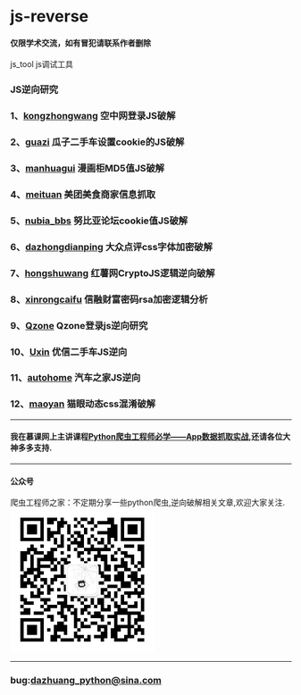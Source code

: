 # js-reverse
#### 仅限学术交流，如有冒犯请联系作者删除
js_tool  js调试工具
### JS逆向研究
### 1、[kongzhongwang](https://github.com/freedom-wy/js-reverse/tree/master/kongzhongwang) 空中网登录JS破解
### 2、[guazi](https://github.com/freedom-wy/js-reverse/tree/master/guazi) 瓜子二手车设置cookie的JS破解
### 3、[manhuagui](https://github.com/freedom-wy/js-reverse/tree/master/manhuagui) 漫画柜MD5值JS破解
### 4、[meituan](https://github.com/freedom-wy/js-reverse/tree/master/meituan) 美团美食商家信息抓取
### 5、[nubia_bbs](https://github.com/freedom-wy/js-reverse/tree/master/nubia_bbs) 努比亚论坛cookie值JS破解
### 6、[dazhongdianping](https://github.com/freedom-wy/js-reverse/tree/master/dazhongdianping) 大众点评css字体加密破解
### 7、[hongshuwang](https://github.com/freedom-wy/js-reverse/tree/master/hongshuwang) 红薯网CryptoJS逻辑逆向破解
### 8、[xinrongcaifu](https://github.com/freedom-wy/js-reverse/tree/master/xinrongcaifu)  信融财富密码rsa加密逻辑分析
### 9、[Qzone](https://github.com/freedom-wy/js-reverse/tree/master/Qzone)  Qzone登录js逆向研究
### 10、[Uxin](https://github.com/freedom-wy/js-reverse/tree/master/uxin)  优信二手车JS逆向
### 11、[autohome](https://github.com/freedom-wy/js-reverse/tree/master/autohome)  汽车之家JS逆向
### 12、[maoyan](https://github.com/freedom-wy/js-reverse/tree/master/maoyan) 猫眼动态css混淆破解 
***
#### 我在慕课网上主讲课程[Python爬虫工程师必学——App数据抓取实战](https://coding.imooc.com/class/283.html),还请各位大神多多支持.  
***
#### 公众号
爬虫工程师之家：不定期分享一些python爬虫,逆向破解相关文章,欢迎大家关注.  
![爬虫工程师之家公众号](gongzhonghao.jpg)  
***
### bug:dazhuang_python@sina.com
